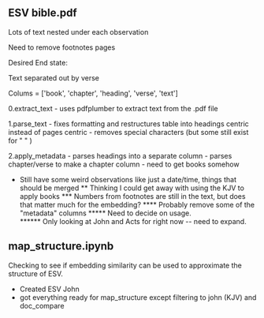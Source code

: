 

## ESV bible.pdf

Lots of text nested under each observation

Need to remove footnotes pages


Desired End state:

Text separated out by verse

Colums = ['book', 'chapter', 'heading', 'verse', 'text']


0.extract_text
    - uses pdfplumber to extract text from the .pdf file

1.parse_text
    - fixes formatting and restructures table into headings centric instead of pages centric
    - removes special characters (but some still exist for " " )

2.apply_metadata
    - parses headings into a separate column
    - parses chapter/verse to make a chapter column
    - need to get books somehow



* Still have some weird observations like just a date/time, things that should be merged
** Thinking I could get away with using the KJV to apply books
*** Numbers from footnotes are still in the text, but does that matter much for the embedding?
**** Probably remove some of the "metadata" columns
***** Need to decide on usage.  
****** Only looking at John and Acts for right now -- need to expand.


## map_structure.ipynb

Checking to see if embedding similarity can be used to approximate the structure of ESV.

 - Created ESV John
 - got everything ready for map_structure except filtering to john (KJV) and doc_compare